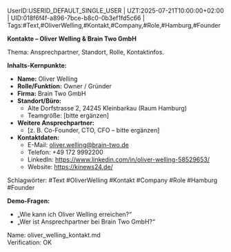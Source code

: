 UserID:USERID_DEFAULT_SINGLE_USER | UZT:2025-07-21T10:00:00+02:00 | UID:018f6f4f-a896-7bce-b8c0-0b3ef1fd5c66 | Tags:#Text,#OliverWelling,#Kontakt,#Company,#Role,#Hamburg,#Founder

**Kontakte – Oliver Welling & Brain Two GmbH**

Thema: Ansprechpartner, Standort, Rolle, Kontaktinfos.

**Inhalts-Kernpunkte:**
- **Name:** Oliver Welling  
- **Rolle/Funktion:** Owner / Gründer  
- **Firma:** Brain Two GmbH  
- **Standort/Büro:**  
  - Alte Dorfstrasse 2, 24245 Kleinbarkau (Raum Hamburg)  
  - Teamgröße: [bitte ergänzen]  
- **Weitere Ansprechpartner:**  
  - [z. B. Co-Founder, CTO, CFO – bitte ergänzen]  
- **Kontaktdaten:**  
  - E-Mail: oliver.welling@brain-two.de  
  - Telefon: +49 172 9992200  
  - LinkedIn: https://www.linkedin.com/in/oliver-welling-58529653/  
  - Website: https://kinews24.de/

Schlagwörter: #Text #OliverWelling #Kontakt #Company #Role #Hamburg #Founder

**Demo-Fragen:**
- „Wie kann ich Oliver Welling erreichen?“  
- „Wer ist Ansprechpartner bei Brain Two GmbH?“

Name: oliver_welling_kontakt.md  
Verification: OK